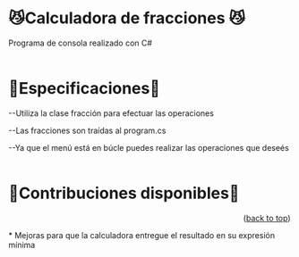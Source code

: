 <a name="readme-top"></a>
# 😼Calculadora de fracciones 😼
Programa de consola realizado con C# 
<br> </br>
# 🍉Especificaciones🍉
  

--Utiliza la clase fracción para efectuar las operaciones

--Las fracciones son traídas al program.cs 

--Ya que el menú está en búcle puedes realizar las operaciones que deseés
<br> </br>
# 🚧Contribuciones disponibles🚧
<p align="right">(<a href="#readme-top">back to top</a>)</p>
* Mejoras para que la calculadora entregue el resultado en su expresión mínima
